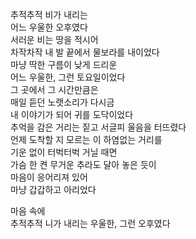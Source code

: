 추적추적 비가 내리는  
어느 우울한 오후였다  
서러운 비는 땅을 적시어  
차작차작 내 발 끝에서 물보라를 내이었다  
마냥 딱한 구름이 낮게 드리운  
어느 우울한, 그런 토요일이었다  
그 곳에서 그 시간만큼은  
매일 듣던 노랫소리가 다시금  
내 이야기가 되어 귀를 도닥이었다  
추억을 감은 거리는 짙고 서글피 울음을 터뜨렸다  
언제 도착할 지 모르는 이 하염없는 거리를  
기운 없이 터벅터벅 거닐 때면  
가슴 한 켠 무거운 추라도 달아 놓은 듯이  
마음이 응어리져 있어  
마냥 갑갑하고 아리었다  

​마음 속에  
추적추적 니가 내리는 우울한, 그런 오후였다  